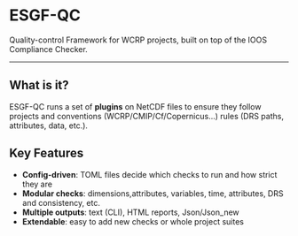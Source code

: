 # ESGF-QC

Quality-control Framework  for WCRP projects, built on top of the IOOS Compliance Checker.

---

## What is it?

ESGF-QC runs a set of **plugins** on NetCDF files to ensure they follow projects and conventions (WCRP/CMIP/Cf/Copernicus...) rules (DRS paths, attributes, data, etc.).  



## Key Features

- **Config-driven**: TOML files decide which checks to run and how strict they are  
- **Modular checks**: dimensions,attributes, variables, time, attributes, DRS and consistency, etc.  
- **Multiple outputs**: text (CLI), HTML reports, Json/Json_new  
- **Extendable**: easy to add new checks or whole project suites


